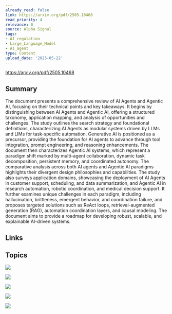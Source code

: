 ```yaml
---
already_read: false
link: https://arxiv.org/pdf/2505.10468
read_priority: 4
relevance: 0
source: Alpha Signal
tags:
- AI_regulation
- Large_Language_Model
- AI_agent
type: Content
upload_date: '2025-05-22'
---
```


https://arxiv.org/pdf/2505.10468
## Summary

The document presents a comprehensive review of AI Agents and Agentic AI, focusing on their technical points and key takeaways. It begins by distinguishing between AI Agents and Agentic AI, offering a structured taxonomy, application mapping, and analysis of opportunities and challenges. The study outlines the search strategy and foundational definitions, characterizing AI Agents as modular systems driven by LLMs and LIMs for task-specific automation. Generative AI is positioned as a precursor, providing the foundation for AI agents to advance through tool integration, prompt engineering, and reasoning enhancements. The document then characterizes Agentic AI systems, which represent a paradigm shift marked by multi-agent collaboration, dynamic task decomposition, persistent memory, and coordinated autonomy. The comparative analysis across both AI agents and Agentic AI paradigms highlights their divergent design philosophies and capabilities. The study also surveys application domains, showcasing the deployment of AI Agents in customer support, scheduling, and data summarization, and Agentic AI in research automation, robotic coordination, and medical decision support. It further examines unique challenges in each paradigm, including hallucination, brittleness, emergent behavior, and coordination failure, and proposes targeted solutions such as ReAct loops, retrieval-augmented generation (RAG), automation coordination layers, and causal modeling. The document aims to provide a roadmap for developing robust, scalable, and explainable AI-driven systems.
## Links


## Topics

![](topics/Concept/AI%20Agents)

![](topics/Concept/Multi%20Agent%20Systems)

![](topics/Concept/Causal%20Reasoning)

![](topics/Concept/AI%20Agents)

![](topics/Concept/Retrieval%20Augmented%20Generation%20RAG)